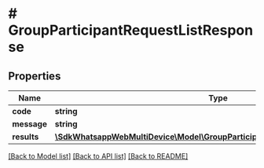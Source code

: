 # # GroupParticipantRequestListResponse

## Properties

Name | Type | Description | Notes
------------ | ------------- | ------------- | -------------
**code** | **string** |  | [optional]
**message** | **string** |  | [optional]
**results** | [**\SdkWhatsappWebMultiDevice\Model\GroupParticipantRequestListResponseResults**](GroupParticipantRequestListResponseResults.md) |  | [optional]

[[Back to Model list]](../../README.md#models) [[Back to API list]](../../README.md#endpoints) [[Back to README]](../../README.md)
